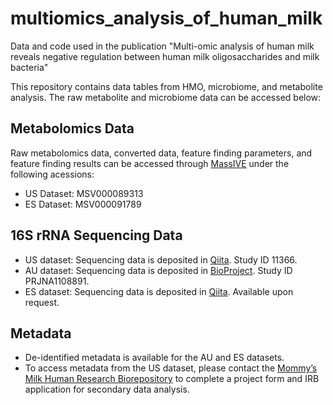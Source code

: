 # multiomics_analysis_of_human_milk
Data and code used in the publication "Multi-omic analysis of human milk reveals negative regulation between human milk oligosaccharides and milk bacteria"

This repository contains data tables from HMO, microbiome, and metabolite analysis. The raw metabolite and microbiome data can be accessed below:

## Metabolomics Data
Raw metabolomics data, converted data, feature finding parameters, and feature finding results can be accessed through [MassIVE](http://massive.ucsd.edu) under the following acessions:

- US Dataset: MSV000089313
- ES Dataset: MSV000091789


## 16S rRNA Sequencing Data

- US dataset: Sequencing data is deposited in [Qiita](https://qiita.ucsd.edu/). Study ID 11366.
- AU dataset: Sequencing data is deposited in [BioProject](https://www.ncbi.nlm.nih.gov/bioproject/). Study ID PRJNA1108891.
- ES dataset: Sequencing data is deposited in [Qiita](https://qiita.ucsd.edu/). Available upon request.


## Metadata

- De-identified metadata is available for the AU and ES datasets.
- To access metadata from the US dataset, please contact the [Mommy’s Milk Human Research Biorepository](https://mommysmilkresearch.org/human-milk-sample-request/) to complete a project form and IRB application for secondary data analysis.



